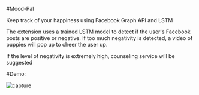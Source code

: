 #Mood-Pal

Keep track of your happiness using Facebook Graph API and LSTM

The extension uses a trained LSTM model to detect if the user's Facebook posts are positive or negative. If too much negativity is detected, a video of puppies will pop up to cheer the user up.

If the level of negativity is extremely high, counseling service will be suggested

#Demo:

![capture](https://user-images.githubusercontent.com/29159878/46264769-5ad57800-c4ee-11e8-93f4-6a4183000d51.JPG)
